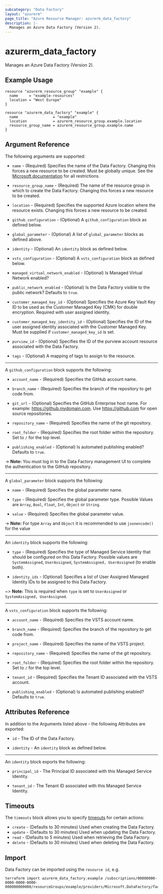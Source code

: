 ```yaml
---
subcategory: "Data Factory"
layout: "azurerm"
page_title: "Azure Resource Manager: azurerm_data_factory"
description: |-
  Manages an Azure Data Factory (Version 2).
---
```


# azurerm_data_factory

Manages an Azure Data Factory (Version 2).

## Example Usage

```hcl
resource "azurerm_resource_group" "example" {
  name     = "example-resources"
  location = "West Europe"
}

resource "azurerm_data_factory" "example" {
  name                = "example"
  location            = azurerm_resource_group.example.location
  resource_group_name = azurerm_resource_group.example.name
}
```

## Argument Reference

The following arguments are supported:

* `name` - (Required) Specifies the name of the Data Factory. Changing this forces a new resource to be created. Must be globally unique. See the [Microsoft documentation](https://docs.microsoft.com/azure/data-factory/naming-rules) for all restrictions.

* `resource_group_name` - (Required) The name of the resource group in which to create the Data Factory. Changing this forces a new resource to be created.

* `location` - (Required) Specifies the supported Azure location where the resource exists. Changing this forces a new resource to be created.

* `github_configuration` - (Optional) A `github_configuration` block as defined below.

* `global_parameter` - (Optional) A list of `global_parameter` blocks as defined above.

* `identity` - (Optional) An `identity` block as defined below.

* `vsts_configuration` - (Optional) A `vsts_configuration` block as defined below.

* `managed_virtual_network_enabled` - (Optional) Is Managed Virtual Network enabled?

* `public_network_enabled` - (Optional) Is the Data Factory visible to the public network? Defaults to `true`.

* `customer_managed_key_id` - (Optional) Specifies the Azure Key Vault Key ID to be used as the Customer Managed Key (CMK) for double encryption. Required with user assigned identity.

* `customer_managed_key_identity_id` - (Optional) Specifies the ID of the user assigned identity associated with the Customer Managed Key. Must be supplied if `customer_managed_key_id` is set.

* `purview_id` - (Optional) Specifies the ID of the purview account resource associated with the Data Factory.

* `tags` - (Optional) A mapping of tags to assign to the resource.

---

A `github_configuration` block supports the following:

* `account_name` - (Required) Specifies the GitHub account name.

* `branch_name` - (Required) Specifies the branch of the repository to get code from.

* `git_url` - (Optional) Specifies the GitHub Enterprise host name. For example: <https://github.mydomain.com>. Use <https://github.com> for open source repositories.

* `repository_name` - (Required) Specifies the name of the git repository.

* `root_folder` - (Required) Specifies the root folder within the repository. Set to `/` for the top level.

* `publishing_enabled` - (Optional) Is automated publishing enabled? Defaults to `true`.

-> **Note:** You must log in to the Data Factory management UI to complete the authentication to the GitHub repository.

---

A `global_parameter` block supports the following:

* `name` - (Required) Specifies the global parameter name.

* `type` - (Required) Specifies the global parameter type. Possible Values are `Array`, `Bool`, `Float`, `Int`, `Object` or `String`.

* `value` - (Required) Specifies the global parameter value.

-> **Note:** For type `Array` and `Object` it is recommended to use `jsonencode()` for the value

---

An `identity` block supports the following:

* `type` - (Required) Specifies the type of Managed Service Identity that should be configured on this Data Factory. Possible values are `SystemAssigned`, `UserAssigned`, `SystemAssigned, UserAssigned` (to enable both).

* `identity_ids` - (Optional) Specifies a list of User Assigned Managed Identity IDs to be assigned to this Data Factory.

~> **Note:** This is required when `type` is set to `UserAssigned` or `SystemAssigned, UserAssigned`.

---

A `vsts_configuration` block supports the following:

* `account_name` - (Required) Specifies the VSTS account name.

* `branch_name` - (Required) Specifies the branch of the repository to get code from.

* `project_name` - (Required) Specifies the name of the VSTS project.

* `repository_name` - (Required) Specifies the name of the git repository.

* `root_folder` - (Required) Specifies the root folder within the repository. Set to `/` for the top level.

* `tenant_id` - (Required) Specifies the Tenant ID associated with the VSTS account.

* `publishing_enabled` - (Optional) Is automated publishing enabled? Defaults to `true`.

## Attributes Reference

In addition to the Arguments listed above - the following Attributes are exported:

* `id` - The ID of the Data Factory.

* `identity` - An `identity` block as defined below.

---

An `identity` block exports the following:

* `principal_id` - The Principal ID associated with this Managed Service Identity.

* `tenant_id` - The Tenant ID associated with this Managed Service Identity.

## Timeouts

The `timeouts` block allows you to specify [timeouts](https://www.terraform.io/language/resources/syntax#operation-timeouts) for certain actions:

* `create` - (Defaults to 30 minutes) Used when creating the Data Factory.
* `update` - (Defaults to 30 minutes) Used when updating the Data Factory.
* `read` - (Defaults to 5 minutes) Used when retrieving the Data Factory.
* `delete` - (Defaults to 30 minutes) Used when deleting the Data Factory.

## Import

Data Factory can be imported using the `resource id`, e.g.

```shell
terraform import azurerm_data_factory.example /subscriptions/00000000-0000-0000-0000-000000000000/resourceGroups/example/providers/Microsoft.DataFactory/factories/example
```
